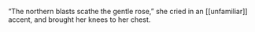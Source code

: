 “The northern blasts scathe the gentle rose,” she cried in an [[unfamiliar]] accent, and brought her knees to her chest.